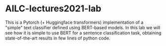 # AILC-lectures2021-lab
This is a Pytorch (+ Huggingface transformers) implementation of a "simple" text classifier defined using BERT-based models. In this lab we will see how it is simple to use BERT for a sentence classification task, obtaining state-of-the-art results in few lines of python code.
